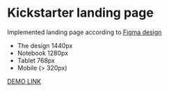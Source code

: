 # Kickstarter landing page

Implemented landing page according to [Figma design](https://www.figma.com/file/5jdcVOv7NiA0l0HGfqEyHC/%E2%84%9611-(kickstarter)-(Copy)?node-id=0%3A1) 
- The design 1440px
- Notebook 1280px
- Tablet 768px
- Mobile (> 320px)

[DEMO LINK](https://artemiikab.github.io/Kickstarter/)



